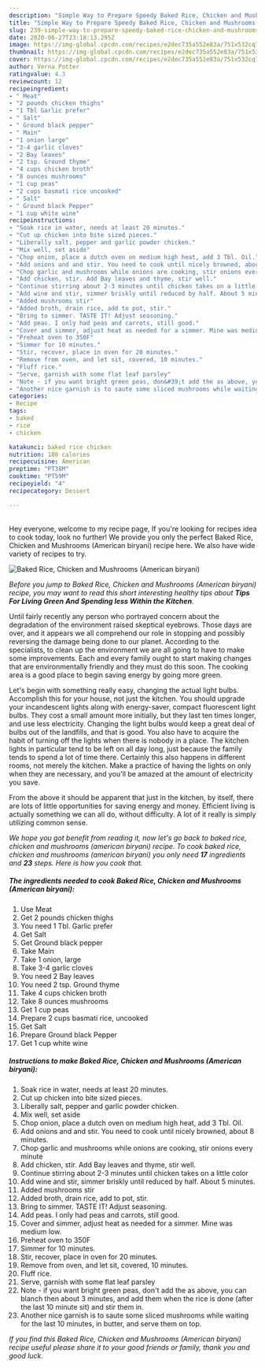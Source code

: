```yaml
---
description: "Simple Way to Prepare Speedy Baked Rice, Chicken and Mushrooms (American biryani)"
title: "Simple Way to Prepare Speedy Baked Rice, Chicken and Mushrooms (American biryani)"
slug: 239-simple-way-to-prepare-speedy-baked-rice-chicken-and-mushrooms-american-biryani
date: 2020-06-27T23:18:13.295Z
image: https://img-global.cpcdn.com/recipes/e2dec735a552e83a/751x532cq70/baked-rice-chicken-and-mushrooms-american-biryani-recipe-main-photo.jpg
thumbnail: https://img-global.cpcdn.com/recipes/e2dec735a552e83a/751x532cq70/baked-rice-chicken-and-mushrooms-american-biryani-recipe-main-photo.jpg
cover: https://img-global.cpcdn.com/recipes/e2dec735a552e83a/751x532cq70/baked-rice-chicken-and-mushrooms-american-biryani-recipe-main-photo.jpg
author: Verna Potter
ratingvalue: 4.3
reviewcount: 12
recipeingredient:
- " Meat"
- "2 pounds chicken thighs"
- "1 Tbl Garlic prefer"
- " Salt"
- " Ground black pepper"
- " Main"
- "1 onion large"
- "3-4 garlic cloves"
- "2 Bay leaves"
- "2 tsp. Ground thyme"
- "4 cups chicken broth"
- "8 ounces mushrooms"
- "1 cup peas"
- "2 cups basmati rice uncooked"
- " Salt"
- " Ground black Pepper"
- "1 cup white wine"
recipeinstructions:
- "Soak rice in water, needs at least 20 minutes."
- "Cut up chicken into bite sized pieces."
- "Liberally salt, pepper and garlic powder chicken."
- "Mix well, set aside"
- "Chop onion, place a dutch oven on medium high heat, add 3 Tbl. Oil."
- "Add onions and and stir. You need to cook until nicely browned, about 8 minutes."
- "Chop garlic and mushrooms while onions are cooking, stir onions every minute"
- "Add chicken, stir. Add Bay leaves and thyme, stir well."
- "Continue stirring about 2-3 minutes until chicken takes on a little color"
- "Add wine and stir, simmer briskly until reduced by half. About 5 minutes."
- "Added mushrooms stir"
- "Added broth, drain rice, add to pot, stir."
- "Bring to simmer. TASTE IT! Adjust seasoning."
- "Add peas. I only had peas and carrots, still good."
- "Cover and simmer, adjust heat as needed for a simmer. Mine was medium low."
- "Preheat oven to 350F"
- "Simmer for 10 minutes."
- "Stir, recover, place in oven for 20 minutes."
- "Remove from oven, and let sit, covered, 10 minutes."
- "Fluff rice."
- "Serve, garnish with some flat leaf parsley"
- "Note - if you want bright green peas, don&#39;t add the as above, you can blanch then about 3 minutes, and add them when the rice is done (after the last 10 minute sit) and stir them in."
- "Another nice garnish is to saute some sliced mushrooms while waiting for the last 10 minutes, in butter, and serve them on top."
categories:
- Recipe
tags:
- baked
- rice
- chicken

katakunci: baked rice chicken 
nutrition: 180 calories
recipecuisine: American
preptime: "PT38M"
cooktime: "PT59M"
recipeyield: "4"
recipecategory: Dessert

---
```

<br>
Hey everyone, welcome to my recipe page, If you're looking for recipes idea to cook today, look no further! We provide you only the perfect Baked Rice, Chicken and Mushrooms (American biryani) recipe here. We also have wide variety of recipes to try.
<br>


![Baked Rice, Chicken and Mushrooms (American biryani)](https://img-global.cpcdn.com/recipes/e2dec735a552e83a/751x532cq70/baked-rice-chicken-and-mushrooms-american-biryani-recipe-main-photo.jpg)

<i>Before you jump to Baked Rice, Chicken and Mushrooms (American biryani) recipe, you may want to read this short interesting healthy tips about 
<strong>Tips For Living Green And Spending less Within the Kitchen</strong>.</i>
</br>

Until fairly recently any person who portrayed concern about the degradation of the environment raised skeptical eyebrows. Those days are over, and it appears we all comprehend our role in stopping and possibly reversing the damage being done to our planet. According to the specialists, to clean up the environment we are all going to have to make some improvements. Each and every family ought to start making changes that are environmentally friendly and they must do this soon. The cooking area is a good place to begin saving energy by going more green.

Let's begin with something really easy, changing the actual light bulbs. Accomplish this for your house, not just the kitchen. You should upgrade your incandescent lights along with energy-saver, compact fluorescent light bulbs. They cost a small amount more initially, but they last ten times longer, and use less electricity. Changing the light bulbs would keep a great deal of bulbs out of the landfills, and that is good. You also have to acquire the habit of turning off the lights when there is nobody in a place. The kitchen lights in particular tend to be left on all day long, just because the family tends to spend a lot of time there. Certainly this also happens in different rooms, not merely the kitchen. Make a practice of having the lights on only when they are necessary, and you'll be amazed at the amount of electricity you save.

From the above it should be apparent that just in the kitchen, by itself, there are lots of little opportunities for saving energy and money. Efficient living is actually something we can all do, without difficulty. A lot of it really is simply utilizing common sense.


<i>We hope you got benefit from reading it, now let's go back to baked rice, chicken and mushrooms (american biryani) recipe. To cook baked rice, chicken and mushrooms (american biryani) you only need <strong>17</strong> ingredients and <strong>23</strong> steps. Here is how you cook that.
</i>

##### The ingredients needed to cook Baked Rice, Chicken and Mushrooms (American biryani):

1. Use  Meat
1. Get 2 pounds chicken thighs
1. You need 1 Tbl. Garlic prefer
1. Get  Salt
1. Get  Ground black pepper
1. Take  Main
1. Take 1 onion, large
1. Take 3-4 garlic cloves
1. You need 2 Bay leaves
1. You need 2 tsp. Ground thyme
1. Take 4 cups chicken broth
1. Take 8 ounces mushrooms
1. Get 1 cup peas
1. Prepare 2 cups basmati rice, uncooked
1. Get  Salt
1. Prepare  Ground black Pepper
1. Get 1 cup white wine


##### Instructions to make Baked Rice, Chicken and Mushrooms (American biryani):

1. Soak rice in water, needs at least 20 minutes.
1. Cut up chicken into bite sized pieces.
1. Liberally salt, pepper and garlic powder chicken.
1. Mix well, set aside
1. Chop onion, place a dutch oven on medium high heat, add 3 Tbl. Oil.
1. Add onions and and stir. You need to cook until nicely browned, about 8 minutes.
1. Chop garlic and mushrooms while onions are cooking, stir onions every minute
1. Add chicken, stir. Add Bay leaves and thyme, stir well.
1. Continue stirring about 2-3 minutes until chicken takes on a little color
1. Add wine and stir, simmer briskly until reduced by half. About 5 minutes.
1. Added mushrooms stir
1. Added broth, drain rice, add to pot, stir.
1. Bring to simmer. TASTE IT! Adjust seasoning.
1. Add peas. I only had peas and carrots, still good.
1. Cover and simmer, adjust heat as needed for a simmer. Mine was medium low.
1. Preheat oven to 350F
1. Simmer for 10 minutes.
1. Stir, recover, place in oven for 20 minutes.
1. Remove from oven, and let sit, covered, 10 minutes.
1. Fluff rice.
1. Serve, garnish with some flat leaf parsley
1. Note - if you want bright green peas, don&#39;t add the as above, you can blanch then about 3 minutes, and add them when the rice is done (after the last 10 minute sit) and stir them in.
1. Another nice garnish is to saute some sliced mushrooms while waiting for the last 10 minutes, in butter, and serve them on top.


<i>If you find this Baked Rice, Chicken and Mushrooms (American biryani) recipe useful please share it to your good friends or family, thank you and good luck.</i>
